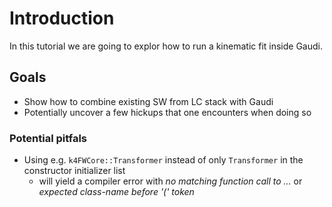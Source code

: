 # Introduction

In this tutorial we are going to explor how to run a kinematic fit inside Gaudi.

## Goals
- Show how to combine existing SW from LC stack with Gaudi
- Potentially uncover a few hickups that one encounters when doing so


### Potential pitfals
- Using e.g. `k4FWCore::Transformer` instead of only `Transformer` in the constructor initializer list
  - will yield a compiler error with *no matching function call to ...* or *expected class-name before '(' token*
